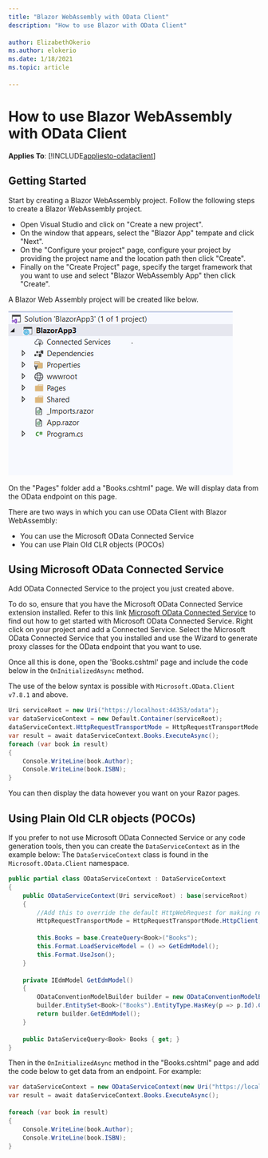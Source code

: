 ```yaml
---
title: "Blazor WebAssembly with OData Client"
description: "How to use Blazor with OData Client"

author: ElizabethOkerio
ms.author: elokerio
ms.date: 1/18/2021
ms.topic: article
 
---
```

# How to use Blazor WebAssembly with OData Client 
**Applies To**: [!INCLUDE[appliesto-odataclient](../includes/appliesto-odataclient-v7.md)]

## Getting Started
Start by creating a Blazor WebAssembly project. Follow the following steps to create a Blazor WebAssembly project. 

* Open Visual Studio and click on "Create a new project".
* On the window that appears, select the "Blazor App" tempate and click "Next". 
* On the "Configure your project" page, configure your project by providing the project name and the location path then click "Create".
* Finally on the "Create Project" page, specify the target framework that you want to use and select "Blazor WebAssembly App" then click "Create". 

A Blazor Web Assembly project will be created like below. 

![SAMPLE BLAZOR WEB ASSEMBLY PROJECT](../assets/2021-02-02-blazor-wasm-app-sample.png)

On the "Pages" folder add a "Books.cshtml" page. We will display data from the OData endpoint on this page. 

There are two ways in which you can use OData Client with Blazor WebAssembly: 

* You can use the Microsoft OData Connected Service
* You can use Plain Old CLR objects (POCOs)

## Using Microsoft OData Connected Service

Add OData Connected Service to the project you just created above. 

To do so, ensure that you have the Microsoft OData Connected Service extension installed. Refer to this link [Microsoft OData Connected Service](/odata/connectedservice/getting-started/) to find out how to get started with Microsoft OData Connected Service.
Right click on your project and add a Connected Service. Select the Microsoft OData Connected Service that you installed and use the Wizard to generate proxy classes for the OData endpoint that you want to use.

Once all this is done, open the 'Books.cshtml' page and include the code below in the `OnInitializedAsync` method.  

The use of the below syntax is possible with `Microsoft.OData.Client v7.8.1` and above. 

```c#
Uri serviceRoot = new Uri("https://localhost:44353/odata");
var dataServiceContext = new Default.Container(serviceRoot);
dataServiceContext.HttpRequestTransportMode = HttpRequestTransportMode.HttpClient;
var result = await dataServiceContext.Books.ExecuteAsync();
foreach (var book in result)
{
    Console.WriteLine(book.Author);
    Console.WriteLine(book.ISBN);
}
```
You can then display the data however you want on your Razor pages.  

## Using Plain Old CLR objects (POCOs)

If you prefer to not use Microsoft OData Connected Service or any code generation tools, then you can create the `DataServiceContext` as in the example below:
The `DataServiceContext` class is found in the `Microsoft.OData.Client` namespace.

```c#
public partial class ODataServiceContext : DataServiceContext
{
    public ODataServiceContext(Uri serviceRoot) : base(serviceRoot)
    {
        //Add this to override the default HttpWebRequest for making requests in OData Client. 
        HttpRequestTransportMode = HttpRequestTransportMode.HttpClient;

        this.Books = base.CreateQuery<Book>("Books");
        this.Format.LoadServiceModel = () => GetEdmModel();
        this.Format.UseJson();
    }

    private IEdmModel GetEdmModel()
    {
        ODataConventionModelBuilder builder = new ODataConventionModelBuilder();
        builder.EntitySet<Book>("Books").EntityType.HasKey(p => p.Id).Count().Select().Page(null, 100).Expand().Filter();
        return builder.GetEdmModel();
    }

    public DataServiceQuery<Book> Books { get; }
}
```

Then in the `OnInitializedAsync` method in the "Books.cshtml" page and add the code below to get data from an endpoint. For example:
```c# 
var dataServiceContext = new ODataServiceContext(new Uri("https://localhost:44353/odata"));
var result = await dataServiceContext.Books.ExecuteAsync();

foreach (var book in result)
{
    Console.WriteLine(book.Author);
    Console.WriteLine(book.ISBN);
}
```